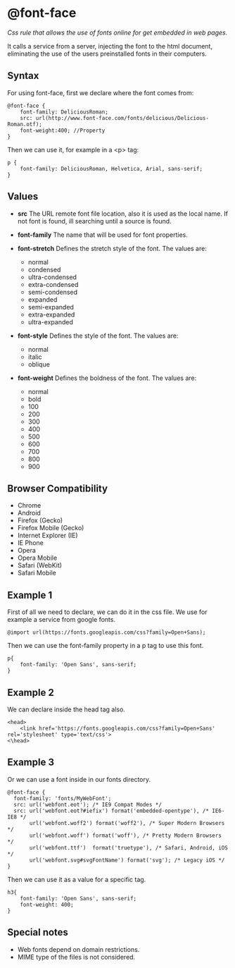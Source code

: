 # @font-face

*Css rule that allows the use of fonts online for get embedded in web pages.*

It calls a service from a server, injecting the font to the html document, eliminating the use of the users preinstalled fonts in their computers.

## Syntax
For using font-face, first we declare where the font comes from:

```
@font-face {
    font-family: DeliciousRoman;
    src: url(http://www.font-face.com/fonts/delicious/Delicious-Roman.otf);
    font-weight:400; //Property
}
```

Then we can use it, for example in a <p\> tag:

```
p {
    font-family: DeliciousRoman, Helvetica, Arial, sans-serif;
}
```

## Values

- **src** The URL remote font file location, also it is used as the local name. If not font is found, ill searching until a source is found.

- **font-family** The name that will be used for font properties.

- **font-stretch** Defines the stretch style of the font. The values are:
    - normal
    - condensed
    - ultra-condensed
    - extra-condensed
    - semi-condensed
    - expanded
    - semi-expanded
    - extra-expanded
    - ultra-expanded

- **font-style** Defines the style of the font. The values are:
    - normal
    - italic
    - oblique

- **font-weight** Defines the boldness of the font. The values are:
    - normal
    - bold
    - 100
    - 200
    - 300
    - 400
    - 500
    - 600
    - 700
    - 800
    - 900

## Browser Compatibility

- Chrome
- Android
- Firefox (Gecko)
- Firefox Mobile (Gecko)
- Internet Explorer (IE)
- IE Phone
- Opera
- Opera Mobile
- Safari (WebKit)
- Safari Mobile


## Example 1

First of all we need to declare, we can do it in the css file. We use for example a service from google fonts.

```
@import url(https://fonts.googleapis.com/css?family=Open+Sans);

```

Then we can use the font-family property in a p tag to use this font.

```
p{
    font-family: 'Open Sans', sans-serif;
}
```

## Example 2
We can declare inside the head tag also.

```
<head>
    <link href='https://fonts.googleapis.com/css?family=Open+Sans' rel='stylesheet' type='text/css'>
<\head>
```

## Example 3
Or we can use a font inside in our fonts directory.

```
@font-face {
  font-family: 'fonts/MyWebFont';
  src: url('webfont.eot'); /* IE9 Compat Modes */
  src: url('webfont.eot?#iefix') format('embedded-opentype'), /* IE6-IE8 */
       url('webfont.woff2') format('woff2'), /* Super Modern Browsers */
       url('webfont.woff') format('woff'), /* Pretty Modern Browsers */
       url('webfont.ttf')  format('truetype'), /* Safari, Android, iOS */
       url('webfont.svg#svgFontName') format('svg'); /* Legacy iOS */
}
```
Then we can use it as a value for a specific tag.

```
h3{
    font-family: 'Open Sans', sans-serif;
    font-weight: 400;
}
```

## Special notes

- Web fonts depend on domain restrictions.
- MIME type of the files is not considered.
